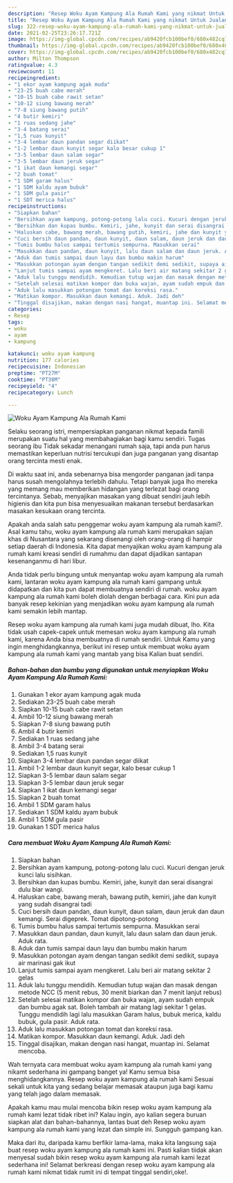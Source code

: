 ```yaml
---
description: "Resep Woku Ayam Kampung Ala Rumah Kami yang nikmat Untuk Jualan"
title: "Resep Woku Ayam Kampung Ala Rumah Kami yang nikmat Untuk Jualan"
slug: 322-resep-woku-ayam-kampung-ala-rumah-kami-yang-nikmat-untuk-jualan
date: 2021-02-25T23:26:17.721Z
image: https://img-global.cpcdn.com/recipes/ab9420fcb100bef0/680x482cq70/woku-ayam-kampung-ala-rumah-kami-foto-resep-utama.jpg
thumbnail: https://img-global.cpcdn.com/recipes/ab9420fcb100bef0/680x482cq70/woku-ayam-kampung-ala-rumah-kami-foto-resep-utama.jpg
cover: https://img-global.cpcdn.com/recipes/ab9420fcb100bef0/680x482cq70/woku-ayam-kampung-ala-rumah-kami-foto-resep-utama.jpg
author: Milton Thompson
ratingvalue: 4.3
reviewcount: 11
recipeingredient:
- "1 ekor ayam kampung agak muda"
- "23-25 buah cabe merah"
- "10-15 buah cabe rawit setan"
- "10-12 siung bawang merah"
- "7-8 siung bawang putih"
- "4 butir kemiri"
- "1 ruas sedang jahe"
- "3-4 batang serai"
- "1,5 ruas kunyit"
- "3-4 lembar daun pandan segar diikat"
- "1-2 lembar daun kunyit segar kalo besar cukup 1"
- "3-5 lembar daun salam segar"
- "3-5 lembar daun jeruk segar"
- "1 ikat daun kemangi segar"
- "2 buah tomat"
- "1 SDM garam halus"
- "1 SDM kaldu ayam bubuk"
- "1 SDM gula pasir"
- "1 SDT merica halus"
recipeinstructions:
- "Siapkan bahan"
- "Bersihkan ayam kampung, potong-potong lalu cuci. Kucuri dengan jeruk kunci lalu sisihkan."
- "Bersihkan dan kupas bumbu. Kemiri, jahe, kunyit dan serai disangrai dulu biar wangi."
- "Haluskan cabe, bawang merah, bawang putih, kemiri, jahe dan kunyit yang sudah disangrai tadi"
- "Cuci bersih daun pandan, daun kunyit, daun salam, daun jeruk dan daun kemangi. Serai digeprek. Tomat dipotong-potong"
- "Tumis bumbu halus sampai tertumis sempurna. Masukkan serai"
- "Masukkan daun pandan, daun kunyit, lalu daun salam dan daun jeruk. Aduk rata."
- "Aduk dan tumis sampai daun layu dan bumbu makin harum"
- "Masukkan potongan ayam dengan tangan sedikit demi sedikit, supaya air marinasi gak ikut"
- "Lanjut tumis sampai ayam mengkeret. Lalu beri air matang sekitar 2 gelas"
- "Aduk lalu tunggu mendidih. Kemudian tutup wajan dan masak dengan metode NCC (5 menit rebus, 30 menit biarkan dan 7 menit lanjut rebus)"
- "Setelah selesai matikan kompor dan buka wajan, ayam sudah empuk dan bumbu agak sat. Boleh tambah air matang lagi sekitar 1 gelas. Tunggu mendidih lagi lalu masukkan Garam halus, bubuk merica, kaldu bubuk, gula pasir. Aduk rata."
- "Aduk lalu masukkan potongan tomat dan koreksi rasa."
- "Matikan kompor. Masukkan daun kemangi. Aduk. Jadi deh"
- "Tinggal disajikan, makan dengan nasi hangat, muantap ini. Selamat mencoba."
categories:
- Resep
tags:
- woku
- ayam
- kampung

katakunci: woku ayam kampung 
nutrition: 177 calories
recipecuisine: Indonesian
preptime: "PT27M"
cooktime: "PT38M"
recipeyield: "4"
recipecategory: Lunch

---
```



![Woku Ayam Kampung Ala Rumah Kami](https://img-global.cpcdn.com/recipes/ab9420fcb100bef0/680x482cq70/woku-ayam-kampung-ala-rumah-kami-foto-resep-utama.jpg)

Selaku seorang istri, mempersiapkan panganan nikmat kepada famili merupakan suatu hal yang membahagiakan bagi kamu sendiri. Tugas seorang ibu Tidak sekadar menangani rumah saja, tapi anda pun harus memastikan keperluan nutrisi tercukupi dan juga panganan yang disantap orang tercinta mesti enak.

Di waktu  saat ini, anda sebenarnya bisa mengorder panganan jadi tanpa harus susah mengolahnya terlebih dahulu. Tetapi banyak juga lho mereka yang memang mau memberikan hidangan yang terlezat bagi orang tercintanya. Sebab, menyajikan masakan yang dibuat sendiri jauh lebih higienis dan kita pun bisa menyesuaikan makanan tersebut berdasarkan masakan kesukaan orang tercinta. 



Apakah anda salah satu penggemar woku ayam kampung ala rumah kami?. Asal kamu tahu, woku ayam kampung ala rumah kami merupakan sajian khas di Nusantara yang sekarang disenangi oleh orang-orang di hampir setiap daerah di Indonesia. Kita dapat menyajikan woku ayam kampung ala rumah kami kreasi sendiri di rumahmu dan dapat dijadikan santapan kesenanganmu di hari libur.

Anda tidak perlu bingung untuk menyantap woku ayam kampung ala rumah kami, lantaran woku ayam kampung ala rumah kami gampang untuk didapatkan dan kita pun dapat membuatnya sendiri di rumah. woku ayam kampung ala rumah kami boleh diolah dengan berbagai cara. Kini pun ada banyak resep kekinian yang menjadikan woku ayam kampung ala rumah kami semakin lebih mantap.

Resep woku ayam kampung ala rumah kami juga mudah dibuat, lho. Kita tidak usah capek-capek untuk memesan woku ayam kampung ala rumah kami, karena Anda bisa membuatnya di rumah sendiri. Untuk Kamu yang ingin menghidangkannya, berikut ini resep untuk membuat woku ayam kampung ala rumah kami yang mantab yang bisa Kalian buat sendiri.

<!--inarticleads1-->

##### Bahan-bahan dan bumbu yang digunakan untuk menyiapkan Woku Ayam Kampung Ala Rumah Kami:

1. Gunakan 1 ekor ayam kampung agak muda
1. Sediakan 23-25 buah cabe merah
1. Siapkan 10-15 buah cabe rawit setan
1. Ambil 10-12 siung bawang merah
1. Siapkan 7-8 siung bawang putih
1. Ambil 4 butir kemiri
1. Sediakan 1 ruas sedang jahe
1. Ambil 3-4 batang serai
1. Sediakan 1,5 ruas kunyit
1. Siapkan 3-4 lembar daun pandan segar diikat
1. Ambil 1-2 lembar daun kunyit segar, kalo besar cukup 1
1. Siapkan 3-5 lembar daun salam segar
1. Siapkan 3-5 lembar daun jeruk segar
1. Siapkan 1 ikat daun kemangi segar
1. Siapkan 2 buah tomat
1. Ambil 1 SDM garam halus
1. Sediakan 1 SDM kaldu ayam bubuk
1. Ambil 1 SDM gula pasir
1. Gunakan 1 SDT merica halus




<!--inarticleads2-->

##### Cara membuat Woku Ayam Kampung Ala Rumah Kami:

1. Siapkan bahan
1. Bersihkan ayam kampung, potong-potong lalu cuci. Kucuri dengan jeruk kunci lalu sisihkan.
1. Bersihkan dan kupas bumbu. Kemiri, jahe, kunyit dan serai disangrai dulu biar wangi.
1. Haluskan cabe, bawang merah, bawang putih, kemiri, jahe dan kunyit yang sudah disangrai tadi
1. Cuci bersih daun pandan, daun kunyit, daun salam, daun jeruk dan daun kemangi. Serai digeprek. Tomat dipotong-potong
1. Tumis bumbu halus sampai tertumis sempurna. Masukkan serai
1. Masukkan daun pandan, daun kunyit, lalu daun salam dan daun jeruk. Aduk rata.
1. Aduk dan tumis sampai daun layu dan bumbu makin harum
1. Masukkan potongan ayam dengan tangan sedikit demi sedikit, supaya air marinasi gak ikut
1. Lanjut tumis sampai ayam mengkeret. Lalu beri air matang sekitar 2 gelas
1. Aduk lalu tunggu mendidih. Kemudian tutup wajan dan masak dengan metode NCC (5 menit rebus, 30 menit biarkan dan 7 menit lanjut rebus)
1. Setelah selesai matikan kompor dan buka wajan, ayam sudah empuk dan bumbu agak sat. Boleh tambah air matang lagi sekitar 1 gelas. Tunggu mendidih lagi lalu masukkan Garam halus, bubuk merica, kaldu bubuk, gula pasir. Aduk rata.
1. Aduk lalu masukkan potongan tomat dan koreksi rasa.
1. Matikan kompor. Masukkan daun kemangi. Aduk. Jadi deh
1. Tinggal disajikan, makan dengan nasi hangat, muantap ini. Selamat mencoba.




Wah ternyata cara membuat woku ayam kampung ala rumah kami yang nikamt sederhana ini gampang banget ya! Kamu semua bisa menghidangkannya. Resep woku ayam kampung ala rumah kami Sesuai sekali untuk kita yang sedang belajar memasak ataupun juga bagi kamu yang telah jago dalam memasak.

Apakah kamu mau mulai mencoba bikin resep woku ayam kampung ala rumah kami lezat tidak ribet ini? Kalau ingin, ayo kalian segera buruan siapkan alat dan bahan-bahannya, lantas buat deh Resep woku ayam kampung ala rumah kami yang lezat dan simple ini. Sungguh gampang kan. 

Maka dari itu, daripada kamu berfikir lama-lama, maka kita langsung saja buat resep woku ayam kampung ala rumah kami ini. Pasti kalian tiidak akan menyesal sudah bikin resep woku ayam kampung ala rumah kami lezat sederhana ini! Selamat berkreasi dengan resep woku ayam kampung ala rumah kami nikmat tidak rumit ini di tempat tinggal sendiri,oke!.

